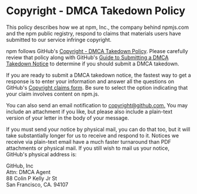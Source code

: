Copyright - DMCA Takedown Policy
================================

This policy describes how we at npm, Inc., the company behind npmjs.com and the npm public registry, respond to claims that materials users have submitted to our service infringe copyright.

npm follows GitHub's [Copyright - DMCA Takedown Policy](https://docs.github.com/site-policy/content-removal-policies/dmca-takedown-policy). Please carefully review that policy along with GitHub's [Guide to Submitting a DMCA Takedown Notice](https://docs.github.com/en/site-policy/content-removal-policies/guide-to-submitting-a-dmca-takedown-notice) to determine if you should submit a DMCA takedown.

If you are ready to submit a DMCA takedown notice, the fastest way to get a response is to enter your information and answer all the questions on GitHub's [Copyright claims form](https://github.com/contact/dmca). Be sure to select the option indicating that your claim involves content on npm.js.

You can also send an email notification to [copyright@github.com.](mailto:copyright@github.com.) You may include an attachment if you like, but please also include a plain-text version of your letter in the body of your message.

If you must send your notice by physical mail, you can do that too, but it will take substantially longer for us to receive and respond to it. Notices we receive via plain-text email have a much faster turnaround than PDF attachments or physical mail. If you still wish to mail us your notice, GitHub's physical address is:

GitHub, Inc  
Attn: DMCA Agent  
88 Colin P Kelly Jr St  
San Francisco, CA. 94107